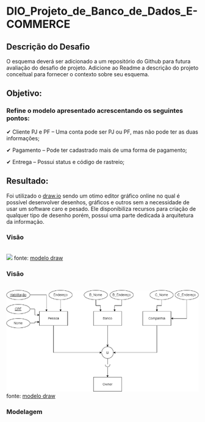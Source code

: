 <h1>DIO_Projeto_de_Banco_de_Dados_E-COMMERCE</h1>
 
<h2>Descrição do Desafio</h2>

<p>O esquema deverá ser adicionado a um repositório do Github para futura avaliação do desafio de projeto. Adicione ao Readme a descrição do projeto conceitual para fornecer o contexto sobre seu esquema.</p>

<h2>Objetivo:</h2>
<h3>Refine o modelo apresentado acrescentando os seguintes pontos:</h3>

<p>&#10004; Cliente PJ e PF – Uma conta pode ser PJ ou PF, mas não pode ter as duas informações;</p>
<p>&#10004; Pagamento – Pode ter cadastrado mais de uma forma de pagamento;</p>
<p>&#10004; Entrega – Possui status e código de rastreio;</p>

<h2>Resultado:</h2>
<p>Foi utilizado o <a href="https://draw.io">draw.io</a> sendo um otimo editor gráfico online no qual é possível desenvolver desenhos, gráficos e outros sem a necessidade de usar um software caro e pesado. Ele disponibiliza recursos para criação de qualquer tipo de desenho porém, possui uma parte dedicada à arquitetura da informação.</p>
<h3>Visão</h3><br>

<img src="img\Esquema_ordem_do_serviço.png">
fonte: <a href=diagrama\Esquema_ordem_do_serviço.drawio>modelo draw</a>

<h3>Visão</h3><br>

<img src="img\Diagrama_geral.png">
fonte: <a href=diagrama\Diagrama_geral.drawio>modelo draw</a>

<h3>Modelagem</h3>

